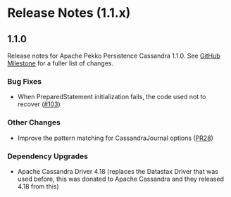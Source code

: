 # Release Notes (1.1.x)

## 1.1.0
Release notes for Apache Pekko Persistence Cassandra 1.1.0. See [GitHub Milestone](https://github.com/apache/pekko-persistence-cassandra/milestone/1?closed=1) for a fuller list of changes.

### Bug Fixes
* When PreparedStatement initialization fails, the code used not to recover ([#103](https://github.com/apache/pekko-persistence-cassandra/issues/103))

### Other Changes
* Improve the pattern matching for CassandraJournal options ([PR28](https://github.com/apache/pekko-persistence-cassandra/pull/28))

### Dependency Upgrades
* Apache Cassandra Driver 4.18 (replaces the Datastax Driver that was used before, this was donated to Apache Cassandra and they released 4.18 from this)

